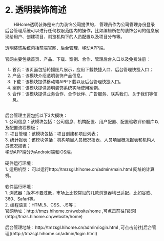 # 2. 透明装饰简述

&#8194;&#8194;&#8194;&#8194;HiHome透明装饰是专门为装饰公司提供的， 管理员作为公司管理身份登录后台管理系统可以进行任何权限范围内的操作，比如编辑所在的装饰公司的信息展现给用户、创建项目、浏览机构下的人员配置以及项目分布等。<br/>
<br/>
透明装饰系统包括前端官网、后台管理、移动APP端。<br/>
<br/>
官网主要包括首页、产品、下载、案例、合作、管理后台入口以及免费注册：<br/>
1. 首页：该页面包括轮播图片展示，应用下载快捷入口、后台管理快捷入口；<br/>
2. 产品：该模块介绍透明装饰产品信息。<br/>
3. 下载：该模块提供移动端APP下载以及后台管理快捷入口。<br/>
4. 案例：该模块提供透明装饰系统实际使用案例。<br/>
5. 合作：该模块提供业务合作、合作伙伴、广告服务、联系我们、关于我们等信息。<br/>
<br/>
后台管理主要包括以下3大模块：<br/>
1. 公司信息：该模块包括：公司信息、机构配置、用户配置、配置验收评价题库以及配置流程模板；<br/>
2. 项目管理：该模块包括：项目创建和项目列表； <br/>
3. 统计报表：该模块包括：机构项目人员概况报表、人员项目概况报表和机构人员概况报表；<br/>
移动APP端分为Android端和iOS端。<br/>
<br/>
硬件运行环境：<br/>
1. 适用机型： 可以运行http://tmzsgl.hihome.cn/admin/main.html 网址的计算机。<br/>
<br/>
软件运行环境：<br/>
1. 浏览器：版本不要过低，市场上比较常见的几款浏览器均已适配，比如谷歌、360、Safari等。 <br/>
2. 编程语言：HTML5、CSS、JS等；<br/>
 官网地址：http://tmzs.hihome.cn/website/home ,可点击前往[官网](http://tmzs.hihome.cn/website/home)<br/>
 <br/>
 后台管理地址：http://tmzsgl.hihome.cn/admin/login.html ,可点击前往[后台管理](http://tmzsgl.hihome.cn/admin/login.html)<br/>